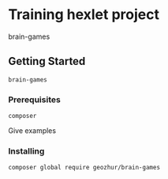# Training hexlet project

brain-games

## Getting Started

```
brain-games
```

### Prerequisites

```
composer
```

Give examples


### Installing

```
composer global require geozhur/brain-games
```


